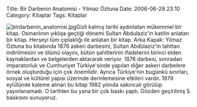 Title: Bir Darbenin Anatomisi - Yılmaz Öztuna
Date: 2006-06-28 23:10
Category: Kitaplar
Tags: Kitaplar

![birdarbenin\_anatomisi.jpg][]Gizli kalmış tarihi aydınlatan mükemmel
bir kitap. Osmanlının yıklışa geçtiği dönemi Sultan Abdulaziz'in katilin
anlatan bir kitap. Herşeyi tüm çıplaklığı ile anlatan bir
kitap.<!--more--> Arka Kapak: Yılmaz Öztuna bu kitabında 1876 askeri
darbesini, Sultan Abdülaziz'in tahttan indirilmesini ve ölümü olayını,
bütün şahitlerinin ifadelerini birinci elden kaynaklardan ve belgelerden
aktararak veriyor. 1876 darbesi, sonradan imparatorluk ve Cumhuriyet
Türkiye'sinde yapılan diğer askeri darbelere örnek oluşturduğu için çok
önemlidir. Ayrıca Türkiye'nin bugünkü sınırları, sosyal ve kültürel
yapısı üzerinde derinlemesine etkileri vardır. 1979 eylülünde kaleme
alınan bu kitap 1982 yılında sakıncalı görülüp yayınlanamadı. O tarihten
bu yana bir çok baskı yaptı. Gözden geçirilmiş 5. baskısını sunuyoruz.

  [birdarbenin\_anatomisi.jpg]: http://www.fatihhayrioglu.com/wp-content/birdarbenin_anatomisi.thumbnail.jpg
